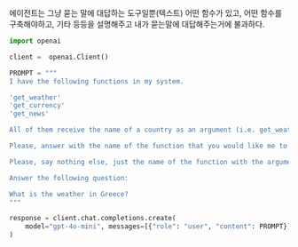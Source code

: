 에이전트는 그냥 묻는 말에 대답하는 도구일뿐(텍스트)
어떤 함수가 있고, 어떤 함수를 구축해야하고, 기타 등등을 설명해주고
내가 묻는말에 대답해주는거에 불과하다.

```python
import openai

client =  openai.Client()

PROMPT = """
I have the following functions in my system.

'get_weather'
'get_currency'
'get_news'

All of them receive the name of a country as an argument (i.e. get_weather('Spain'))

Please, answer with the name of the function that you would like me to run.

Please, say nothing else, just the name of the function with the arguments.

Answer the following question:

What is the weather in Greece?
"""

response = client.chat.completions.create(
    model="gpt-4o-mini", messages=[{"role": "user", "content": PROMPT}], n=10
)

```
